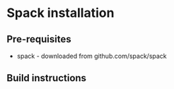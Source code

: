 # Spack installation

## Pre-requisites

* spack - downloaded from github.com/spack/spack

## Build instructions
